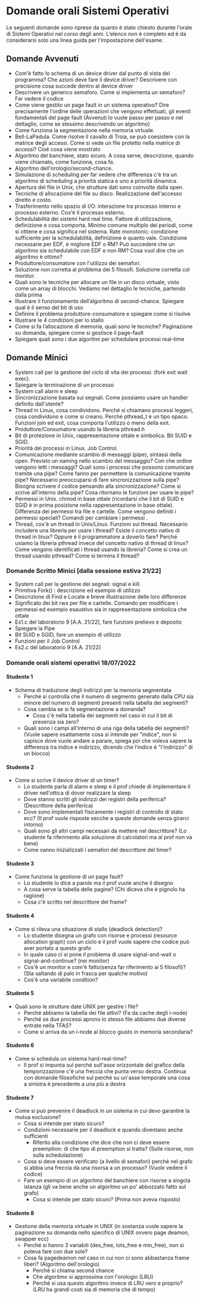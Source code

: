 # Domande orali Sistemi Operativi
Le seguenti domande sono riprese da quanto è stato chiesto durante l'orale di Sistemi Operativi nel corso degli anni. L'elenco non è completo ed è da considerarsi solo una linea guida per l'impostazione dell'esame.

## Domande Avvenuti
- Com'è fatto lo schema di un device driver dal punto di vista del programma? Che azioni deve fare il device driver? 	Descrivere con precisione cosa succede dentro al device driver
- Descrivere un generico semaforo. Come si implementa un semaforo? Far vedere il codice 
- Come viene gestito un page fault in un sistema operativo? Dire precisamente l'ordine delle operazioni che vengono effettuati, gli eventi fondamentali del page fault (Avvenuti lo vuole passo per passo e nel dettaglio, come se stessimo descrivendo un algoritmo) 
- Come funziona la segmentazione nella memoria virtuale.
- Bell-LaPadula. Come risolve il cavallo di Troia, se può coesistere con la matrice degli accessi. Come si vede un file protetto nella matrice di accessi? Cioè cosa viene mostrato 
- Algoritmo del banchiere, stato sicuro. A cosa serve, descrizione, quando viene chiamato, come funziona, cosa fa.
- Algoritmo dell'orologio/second-chance.
- Simulazione di scheduling per far vedere che differenza c'è tra un algoritmo di scheduling a priorità statica e uno a priorità dinamica.
- Apertura del file in Unix, che strutture dati sono coinvolte dalla open.
- Tecniche di allocazione del file su disco. Realizzazione dell'accesso diretto e costo.
- Trasferimento nello spazio di I/O: interazione tra processo interno e processo esterno. Cos'è il processo esterno.
- Schedulabilità dei sistemi hard real time. Fattore di utilizzazione, definizione e cosa comporta. Minimo comune multiplo dei periodi, come si ottiene e cosa significa nel sistema. Rate monotonic: condizione sufficiente per la schedulabilità, definizione e quanto vale. Condizione necessarie per EDF, è migliore EDF o RM? Può succedere che un algoritmo sia schedulabile con EDF e non RM? Cosa vuol dire che un algoritmo è ottimo? 
- Produttore/consumatore con l'utilizzo dei semafori.
- Soluzione non corretta al problema dei 5 filosofi. Soluzione corretta col monitor.  
- Quali sono le tecniche per allocare un file in un disco virtuale, visto come un array di blocchi. Vediamo nel dettaglio le tecniche, partendo dalla prima
- Illustrare il funzionamento dell’algoritmo di second-chance. Spiegare qual è il senso del bit di uso
-  Definire il problema produttore-consumatore e spiegare come si risolve
- Illustrare le 4 condizioni per lo stallo
- Come si fa l’allocazione di memoria, quali sono le tecniche? Paginazione su domanda, spiegare come si gestisce il page-fault
- Spiegare quali sono i due algoritmi per schedulare processi real-time

## Domande Minici
- System call per la gestione del ciclo di vita dei processi. (fork exit wait exec).
- Spiegare la terminazione di un processo
- System call alarm e sleep
- Sincronizzazione basata sui segnali. Come possiamo usare un handler definito dall'utente? 
- Thread in Linux, cosa condividono. Perché si chiamano processi leggeri, cosa condividono e come si creano. Perché pthread_t è un tipo opaco.
  Funzioni join ed exit, cosa comporta l'utilizzo o meno della exit.
- Produttore/Consumatore usando la libreria pthread.h
- Bit di protezione in Unix, rappresentazione ottale e simbolica. Bit SUID e SGID.
- Priorità dei processi in Linux. Job Control.
- Comunicazione mediante scambio di messaggi (pipe), sintassi della open. Previsto un naming nello scambio del messaggio? Con che ordine vengono letti i messaggi?  Quali sono i processi che possono comunicare tramite una pipe? 
Come fanno per permettere la comunicazione tramite pipe? Necessario preoccuparsi di fare sincronizzazione sulla pipe? Bisogna scrivere il codice pensando alla sincronizzazione? 
Come si scrive all'interno della pipe? Cosa ritornano le funzioni per usare le pipe?   
- Permessi in Unix. chmod in base ottale (ricordarsi che il bit di SUID e SGID è in prima posizione nella rappresentazione in base ottale). Differenza dei permessi tra file e cartelle. Come vengono definiti i permessi speciali? Comandi per cambiare i permessi .
- Thread, cos'è un thread in Unix/Linux. Funzioni sui thread. Necessario includere una libreria per usare i thread? Esiste il concetto nativo di thread in linux? Oppure è il programmatore a doverlo fare? Perché usiamo la libreria pthread invece del concetto nativo di thread di linux? Come vengono identificati i thread usando la libreria?
Come si crea un thread usando pthread? Come si termina il thread? 

###  Domande Scritto Minici [dalla sessione estiva 21/22]
- System call per la gestione dei segnali: signal e kill. 
- Primitiva Fork() : descrizione ed esempio di utilizzo
- Descrizione di Find e Locate e breve illustrazione delle loro differenze
- Significato dei bit rwx per file e cartelle. Comando per modificare i permessi ed esempio esaustivo sia in rappresentazione simbolica che ottale
- Es1.c del laboratorio 9 [A.A. 21/22], fare funzioni prelievo e deposito 
- Spiegare la Pipe
- Bit SUID e SGID, fare un esempio di utilizzo
- Funzioni per il Job Control 
- Es2.c del laboratorio 9 [A.A. 21/22]

### Domande orali sistemi operativi 18/07/2022

#### Studente 1

- Schema di traduzione degli indirizzi per la memoria segmentata
    - Perché si controlla che il numero di segmento generato dalla CPU sia minore del numero di segmenti presenti nella tabella dei segmenti?
    - Cosa cambia se si fa segmentazione a domanda?
        - Cosa c'è nella tabella dei segmenti nel caso in cui il bit di presenza sia zero?
    - Quali sono i campi all'interno di una riga della tabella dei segmenti? (Vuole sapere esattamente cosa si intende per "indice", non si capisce dove vuole andare a parare, spiega poi che voleva sapere la differenza tra indice e indirizzo, dicendo che l'indice è "l'indirizzo" di un blocco)

#### Studente 2

- Come si scrive il device driver di un timer?
    - Lo studente parla di alarm e sleep e il prof chiede di implementare il driver nell'ottica di dover realizzare la sleep
    - Dove stanno scritti gli indirizzi dei registri della periferica? (Descrittore della periferica)
    - Dove sono implementati fisicamente i registri di controllo di stato ecc? (Il prof vuole risposte secche a queste domande senza girarci intorno)
    - Quali sono gli altri campi necessari da mettere nel descrittore? (Lo studente fa riferimento alla soluzione di calcolatori ma al prof non va bene)
    - Come vanno inizializzati i semafori del descrittore del timer?

#### Studente 3

- Come funziona la gestione di un page fault?
    - Lo studente lo dice a parole ma il prof vuole anche il disegno
    - A cosa serve la tabella delle pagine? (Chi diceva che è pignolo ha ragione)
    - Cosa c'è scritto nel descrittore del frame?

#### Studente 4

- Come si rileva una situazione di stallo (deadlock detection)?
    - Lo studente disegna un grafo con risorse e processi (resource allocation graph) con un ciclo e il prof vuole sapere che codice può aver portato a questo grafo
    - In quale caso ci si pone il problema di usare signal-and-wait o signal-and-continue? (nei monitor)
    - Cos'è un monitor e com'è fatto(senza far riferimento ai 5 filosofi)? (Sta saltando di palo in frasca per qualche motivo)
    - Cos'è una variabile condition?

#### Studente 5

- Quali sono le strutture date UNIX per gestire i file?
    - Perché abbiamo la tabella dei file attivi? (Fa da cache degli i-node)
    - Perché se due processi aprono lo stesso file abbiamo due diverse entrate nella TFAS?
    - Come si arriva da un i-node al blocco giusto in memoria secondaria?

#### Studente 6

- Come si schedula un sistema hard-real-time?
    - Il prof si impunta sul perché sull'asse orizzontale del grafico della temporizzazione c'è una freccia che punta verso destra. Continua con domande filosofiche sul perché su un'asse temporale una cosa a sinistra è precedente a una più a destra

#### Studente 7

- Come si può prevenire il deadlock in un sistema in cui devo garantire la mutua esclusione?
    - Cosa si intende per stato sicuro?
    - Condizioni necessarie per il deadlock e quando diventano anche sufficienti
        - Riferito alla condizione che dice che non ci deve essere preemption: di che tipo di preemption si tratta? (Sulle risorse, non sulla schedulazione)
    - Cosa si deve essere verificato (a livello di semafori) perché nel grafo si abbia una freccia da una risorsa a un processo? (Vuole vedere il codice)
    - Fare un esempio di un algoritmo del banchiere con risorse a singola istanza (gli va bene anche un algoritmo un po' abbozzato fatto sul grafo)
        - Cosa si intende per stato sicuro? (Prima non aveva risposto)

#### Studente 8

- Gestione della memoria virtuale in UNIX (in sostanza vuole sapere la paginazione su domanda nello specifico di UNIX ovvero page deamon, swapper ecc)
    - Perché si hanno 3 variabili (des_free, lots_free e min_free), non si poteva fare con due sole?
    - Cosa fa pagedeamon nel caso in cui non ci sono abbastanza frame liberi? (Algoritmo dell'orologio)
        - Perché si chiama second chance
        - Che algoritmo si approssima con l'orologio (LRU)
        - Perché si usa questo algoritmo invece di LRU vero e proprio? (LRU ha grandi costi sia di memoria che di tempo)
